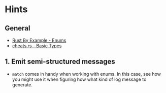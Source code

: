 # Hints

## General

- [Rust By Example - Enums][rbe-enums]
- [cheats.rs - Basic Types][cheats-types]

## 1. Emit semi-structured messages

- `match` comes in handy when working with enums. In this case, see how you might use it when figuring how what kind of log message to generate.

[rbe-enums]: https://doc.rust-lang.org/stable/rust-by-example/custom_types/enum.html#enums
[cheats-types]: https://cheats.rs/#basic-types
